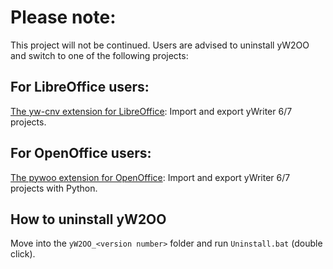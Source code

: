 # Please note: 

This project will not be continued. Users are advised to uninstall yW2OO and switch to one of the following projects: 

## For LibreOffice users: 

[The yw-cnv extension for LibreOffice](https://peter88213.github.io/yw-cnv): Import and export yWriter 6/7 projects. 


## For OpenOffice users: 

[The pywoo extension for OpenOffice](https://peter88213.github.io/pywoo): Import and export yWriter 6/7 projects with Python. 


## How to uninstall yW2OO

Move into the `yW2OO_<version number>` folder and run `Uninstall.bat` (double click). 

